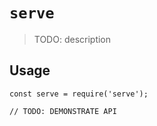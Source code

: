 # `serve`

> TODO: description

## Usage

```
const serve = require('serve');

// TODO: DEMONSTRATE API
```
